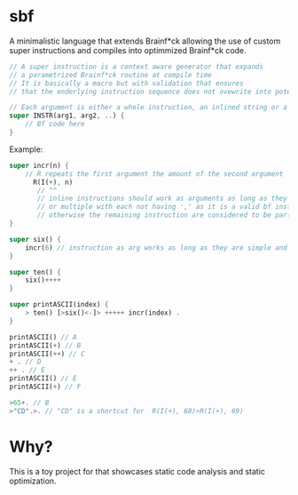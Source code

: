 # sbf

A minimalistic language that extends Brainf\*ck allowing the use of custom super
instructions and compiles into optimmized Brainf\*ck code.

```rust
// A super instruction is a context aware generator that expands
// a parametrized Brainf*ck routine at compile time
// It is basically a macro but with validation that ensures
// that the enderlying instruction sequence does not ovewrite into potentially "shared" memory

// Each argument is either a whole instruction, an inlined string or a number
super INSTR(arg1, arg2, ..) {
    // Bf code here
}
```

Example:

```rust
super incr(n) {
    // R repeats the first argument the amount of the second argument
      R(I(+), n) 
       // ^^
       // inline instructions should work as arguments as long as they are single,
       // or multiple with each not having ',' as it is a valid bf instruction
       // otherwise the remaining instruction are considered to be part of the first half
}

super six() {
    incr(6) // instruction as arg works as long as they are simple and does not have ',' as it is a valid bf instruction
}

super ten() {
    six()++++
}

super printASCII(index) {
    > ten() [>six()<-]> +++++ incr(index) .
}

printASCII() // A
printASCII(+) // B
printASCII(++) // C
+ . // D
++ . // E
printASCII() // E
printASCII(+) // F

>65+. // B
>"CD".>. // "CD" is a shortcut for  R(I(+), 68)>R(I(+), 69)
```

# Why?

This is a toy project for that showcases static code analysis and static
optimization.
